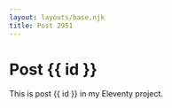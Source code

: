 ```yaml
---
layout: layouts/base.njk
title: Post 2951
---
```


# Post {{ id }}

This is post {{ id }} in my Eleventy project.
